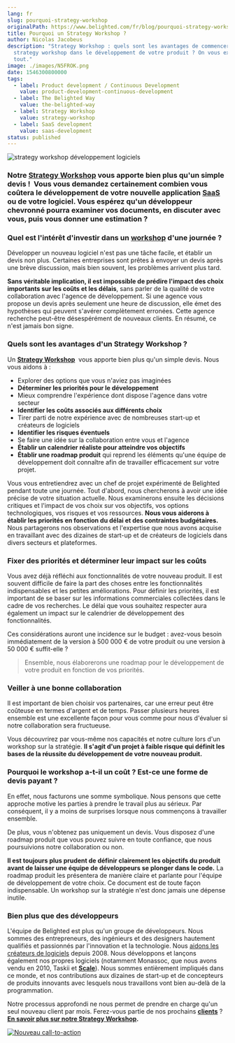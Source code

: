 ```yaml
---
lang: fr
slug: pourquoi-strategy-workshop
originalPath: https://www.belighted.com/fr/blog/pourquoi-strategy-workshop
title: Pourquoi un Strategy Workshop ?
author: Nicolas Jacobeus
description: "Strategy Workshop : quels sont les avantages de commencer par un
  strategy workshop dans le développement de votre produit ? On vous explique
  tout."
image: ./images/N5FROK.png
date: 1546300800000
tags:
  - label: Product development / Continuous Development
    value: product-development-continuous-development
  - label: The Belighted Way
    value: the-belighted-way
  - label: Strategy Workshop
    value: strategy-workshop
  - label: SaaS development
    value: saas-development
status: published
---
```

![strategy workshop développement logiciels](https://www.belighted.com/hs-fs/hubfs/Sans%20titre%20(7)-2.png?width=1200&name=Sans%20titre%20(7)-2.png)

### Notre **[Strategy Workshop](/fr/strategy-workshop)** vous apporte bien plus qu'un simple devis !  Vous vous demandez certainement combien vous coûtera le développement de votre nouvelle application **[SaaS](/fr/qu-est-ce-que-le-saas-guide)** ou de votre logiciel. Vous espérez qu'un développeur chevronné pourra examiner vos documents, en discuter avec vous, puis vous donner une estimation ?

### Quel est l'intérêt d'investir dans un [workshop](/fr/strategy-workshop) d'une journée ?

Développer un nouveau logiciel n'est pas une tâche facile, et établir un devis non plus. Certaines entreprises sont prêtes à envoyer un devis après une brève discussion, mais bien souvent, les problèmes arrivent plus tard.

**Sans véritable implication, il est impossible de prédire l'impact des choix importants sur les coûts et les délais**, sans parler de la qualité de votre collaboration avec l'agence de développement. Si une agence vous propose un devis après seulement une heure de discussion, elle émet des hypothèses qui peuvent s'avérer complètement erronées. Cette agence recherche peut-être désespérément de nouveaux clients. En résumé, ce n'est jamais bon signe.

### **Quels sont les avantages d'un Strategy Workshop ?**

Un **[Strategy Workshop](/fr/strategy-workshop)**  vous apporte bien plus qu'un simple devis. Nous vous aidons à :

*   Explorer des options que vous n'aviez pas imaginées
*   **Déterminer les priorités pour le développement**
*   Mieux comprendre l'expérience dont dispose l'agence dans votre secteur
*   **Identifier les coûts associés aux différents choix**
*   Tirer parti de notre expérience avec de nombreuses start-up et créateurs de logiciels
*   **Identifier les risques éventuels**
*   Se faire une idée sur la collaboration entre vous et l'agence
*   **Établir un calendrier réaliste pour atteindre vos objectifs**
*   **Établir une roadmap produit** qui reprend les éléments qu'une équipe de développement doit connaître afin de travailler efficacement sur votre projet.

Vous vous entretiendrez avec un chef de projet expérimenté de Belighted pendant toute une journée. Tout d'abord, nous chercherons à avoir une idée précise de votre situation actuelle. Nous examinerons ensuite les décisions critiques et l'impact de vos choix sur vos objectifs, vos options technologiques, vos risques et vos ressources. **Nous vous aiderons à établir les priorités en fonction du délai et des contraintes budgétaires.** Nous partagerons nos observations et l'expertise que nous avons acquise en travaillant avec des dizaines de start-up et de créateurs de logiciels dans divers secteurs et plateformes.

### **Fixer des priorités et déterminer leur impact sur les coûts**

Vous avez déjà réfléchi aux fonctionnalités de votre nouveau produit. Il est souvent difficile de faire la part des choses entre les fonctionnalités indispensables et les petites améliorations. Pour définir les priorités, il est important de se baser sur les informations commerciales collectées dans le cadre de vos recherches. Le délai que vous souhaitez respecter aura également un impact sur le calendrier de développement des fonctionnalités.

Ces considérations auront une incidence sur le budget : avez-vous besoin immédiatement de la version à 500 000 € de votre produit ou une version à 50 000 € suffit-elle ?

> Ensemble, nous élaborerons une roadmap pour le développement de votre produit en fonction de vos priorités.

### **Veiller à une bonne collaboration**

Il est important de bien choisir vos partenaires, car une erreur peut être coûteuse en termes d'argent et de temps. Passer plusieurs heures ensemble est une excellente façon pour vous comme pour nous d'évaluer si notre collaboration sera fructueuse.

Vous découvrirez par vous-même nos capacités et notre culture lors d'un workshop sur la stratégie. **Il s'agit d'un projet à faible risque qui définit les bases de la réussite du développement de votre nouveau produit.**

### **Pourquoi le workshop a-t-il un coût ? Est-ce une forme de devis payant ?**

En effet, nous facturons une somme symbolique. Nous pensons que cette approche motive les parties à prendre le travail plus au sérieux. Par conséquent, il y a moins de surprises lorsque nous commençons à travailler ensemble.

De plus, vous n'obtenez pas uniquement un devis. Vous disposez d'une roadmap produit que vous pouvez suivre en toute confiance, que nous poursuivions notre collaboration ou non.

**Il est toujours plus prudent de définir clairement les objectifs du produit avant de laisser une équipe de développeurs se plonger dans le code.** La roadmap produit les présentera de manière claire et parlante pour l'équipe de développement de votre choix. Ce document est de toute façon indispensable. Un workshop sur la stratégie n'est donc jamais une dépense inutile.

### **Bien plus que des développeurs**

L'équipe de Belighted est plus qu'un groupe de développeurs. Nous sommes des entrepreneurs, des ingénieurs et des designers hautement qualifiés et passionnés par l'innovation et la technologie. Nous [aidons les créateurs de logiciels](/blog/startup-mindset-clients) depuis 2008. Nous développons et lançons également nos propres logiciels (notamment Monassoc, que nous avons vendu en 2010, Taskii et **[Scale](https://www.belighted.com/scale)**). Nous sommes entièrement impliqués dans ce monde, et nos contributions aux dizaines de start-up et de concepteurs de produits innovants avec lesquels nous travaillons vont bien au-delà de la programmation.

Notre processus approfondi ne nous permet de prendre en charge qu'un seul nouveau client par mois. Ferez-vous partie de nos prochains **[clients](/fr/clients)** ? **[En savoir plus sur notre Strategy Workshop](/fr/strategy-workshop).**

[![Nouveau call-to-action](https://no-cache.hubspot.com/cta/default/1684659/efa19144-ba00-4802-bd26-7c27dbad25ab.png)](https://cta-redirect.hubspot.com/cta/redirect/1684659/efa19144-ba00-4802-bd26-7c27dbad25ab)